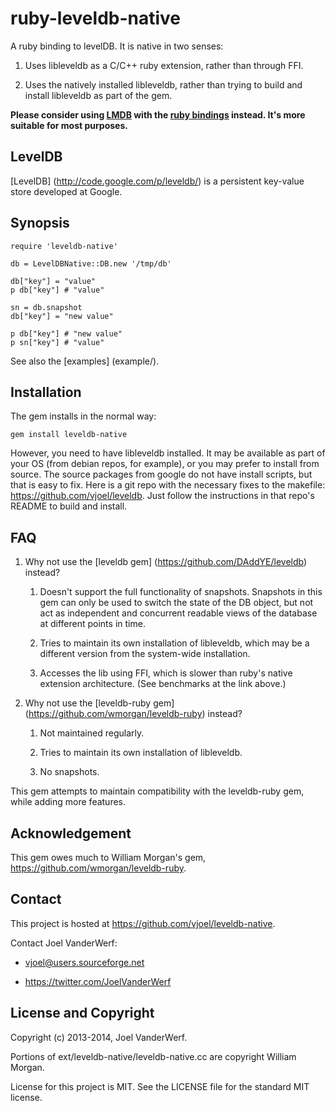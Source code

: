 ruby-leveldb-native
===================

A ruby binding to levelDB. It is native in two senses:

1. Uses libleveldb as a C/C++ ruby extension, rather than through FFI.

2. Uses the natively installed libleveldb, rather than trying to build and install libleveldb as part of the gem.

**Please consider using [LMDB](http://symas.com/mdb/) with the [ruby bindings](https://github.com/minad/lmdb) instead. It's more suitable for most purposes.**

LevelDB
-------

[LevelDB] (http://code.google.com/p/leveldb/) is a persistent key-value store developed at Google.

Synopsis
--------

    require 'leveldb-native'

    db = LevelDBNative::DB.new '/tmp/db'

    db["key"] = "value"
    p db["key"] # "value"

    sn = db.snapshot
    db["key"] = "new value"

    p db["key"] # "new value"
    p sn["key"] # "value"

See also the [examples] (example/).

Installation
------------

The gem installs in the normal way:

    gem install leveldb-native

However, you need to have libleveldb installed. It may be available as part of your OS (from debian repos, for example), or you may prefer to install from source. The source packages from google do not have install scripts, but that is easy to fix. Here is a git repo with the necessary fixes to the makefile: https://github.com/vjoel/leveldb. Just follow the instructions in that repo's README to build and install.

FAQ
---

1.  Why not use the [leveldb gem] (https://github.com/DAddYE/leveldb) instead?

    1.  Doesn't support the full functionality of snapshots. Snapshots in this gem can only be used to switch the state of the DB object, but not act as independent and concurrent readable views of the database at different points in time.

    2.  Tries to maintain its own installation of libleveldb, which may be a different version from the system-wide installation.

    3.  Accesses the lib using FFI, which is slower than ruby's native extension architecture. (See benchmarks at the link above.)

2.  Why not use the [leveldb-ruby gem] (https://github.com/wmorgan/leveldb-ruby) instead?

    1.  Not maintained regularly.

    2.  Tries to maintain its own installation of libleveldb.

    3.  No snapshots.

This gem attempts to maintain compatibility with the leveldb-ruby gem, while adding more features.

Acknowledgement
---------------

This gem owes much to William Morgan's gem, https://github.com/wmorgan/leveldb-ruby.

Contact
-------

This project is hosted at https://github.com/vjoel/leveldb-native.

Contact Joel VanderWerf:

* vjoel@users.sourceforge.net

* https://twitter.com/JoelVanderWerf

License and Copyright
---------------------

Copyright (c) 2013-2014, Joel VanderWerf.

Portions of ext/leveldb-native/leveldb-native.cc are copyright William Morgan.

License for this project is MIT. See the LICENSE file for the standard MIT license.
